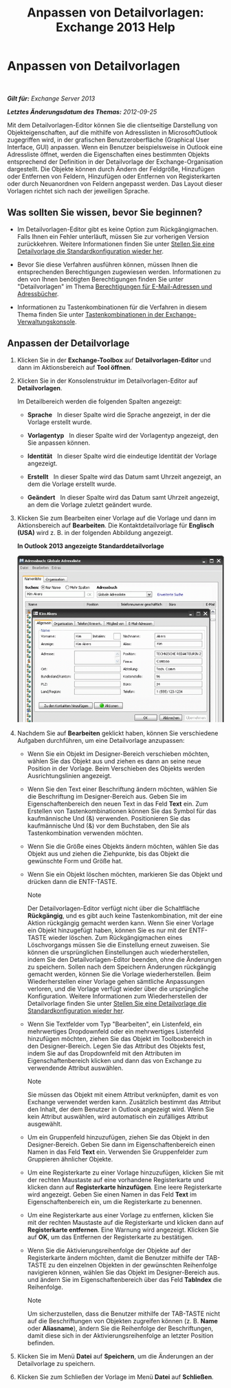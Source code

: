 ﻿---
title: 'Anpassen von Detailvorlagen: Exchange 2013 Help'
TOCTitle: Anpassen von Detailvorlagen
ms:assetid: b4beeedd-e46f-442e-844a-e8575f95dca0
ms:mtpsurl: https://technet.microsoft.com/de-de/library/ms.exch.toolbox.detailstemplate(v=EXCHG.150)
ms:contentKeyID: 50476490
ms.date: 04/24/2018
mtps_version: v=EXCHG.150
ms.translationtype: HT
---

# Anpassen von Detailvorlagen

 

_**Gilt für:** Exchange Server 2013_

_**Letztes Änderungsdatum des Themas:** 2012-09-25_

Mit dem Detailvorlagen-Editor können Sie die clientseitige Darstellung von Objekteigenschaften, auf die mithilfe von Adresslisten in MicrosoftOutlook zugegriffen wird, in der grafischen Benutzeroberfläche (Graphical User Interface, GUI) anpassen. Wenn ein Benutzer beispielsweise in Outlook eine Adressliste öffnet, werden die Eigenschaften eines bestimmten Objekts entsprechend der Definition in der Detailvorlage der Exchange-Organisation dargestellt. Die Objekte können durch Ändern der Feldgröße, Hinzufügen oder Entfernen von Feldern, Hinzufügen oder Entfernen von Registerkarten oder durch Neuanordnen von Feldern angepasst werden. Das Layout dieser Vorlagen richtet sich nach der jeweiligen Sprache.

## Was sollten Sie wissen, bevor Sie beginnen?

  - Im Detailvorlagen-Editor gibt es keine Option zum Rückgängigmachen. Falls Ihnen ein Fehler unterläuft, müssen Sie zur vorherigen Version zurückkehren. Weitere Informationen finden Sie unter [Stellen Sie eine Detailvorlage die Standardkonfiguration wieder her](restore-a-details-template-to-the-default-configuration-exchange-2013-help.md).

  - Bevor Sie diese Verfahren ausführen können, müssen Ihnen die entsprechenden Berechtigungen zugewiesen werden. Informationen zu den von Ihnen benötigten Berechtigungen finden Sie unter "Detailvorlagen" im Thema [Berechtigungen für E-Mail-Adressen und Adressbücher](email-address-and-address-book-permissions-exchange-2013-help.md).

  - Informationen zu Tastenkombinationen für die Verfahren in diesem Thema finden Sie unter [Tastenkombinationen in der Exchange-Verwaltungskonsole](keyboard-shortcuts-in-the-exchange-admin-center-exchange-online-protection-help.md).

## Anpassen der Detailvorlage

1.  Klicken Sie in der **Exchange-Toolbox** auf **Detailvorlagen-Editor** und dann im Aktionsbereich auf **Tool öffnen**.

2.  Klicken Sie in der Konsolenstruktur im Detailvorlagen-Editor auf **Detailvorlagen**.
    
    Im Detailbereich werden die folgenden Spalten angezeigt:
    
      - **Sprache**   In dieser Spalte wird die Sprache angezeigt, in der die Vorlage erstellt wurde.
    
      - **Vorlagentyp**   In dieser Spalte wird der Vorlagentyp angezeigt, den Sie anpassen können.
    
      - **Identität**   In dieser Spalte wird die eindeutige Identität der Vorlage angezeigt.
    
      - **Erstellt**   In dieser Spalte wird das Datum samt Uhrzeit angezeigt, an dem die Vorlage erstellt wurde.
    
      - **Geändert**   In dieser Spalte wird das Datum samt Uhrzeit angezeigt, an dem die Vorlage zuletzt geändert wurde.

3.  Klicken Sie zum Bearbeiten einer Vorlage auf die Vorlage und dann im Aktionsbereich auf **Bearbeiten**. Die Kontaktdetailvorlage für **Englisch (USA)** wird z. B. in der folgenden Abbildung angezeigt.
    
    **In Outlook 2013 angezeigte Standarddetailvorlage**
    
    ![Standarddetailvorlage in Outlook 2007](images/JJ556601.a0af8aca-663d-4702-ab2f-9a342f481cdf(EXCHG.150).gif "Standarddetailvorlage in Outlook 2007")  

4.  Nachdem Sie auf **Bearbeiten** geklickt haben, können Sie verschiedene Aufgaben durchführen, um eine Detailvorlage anzupassen:
    
      - Wenn Sie ein Objekt im Designer-Bereich verschieben möchten, wählen Sie das Objekt aus und ziehen es dann an seine neue Position in der Vorlage. Beim Verschieben des Objekts werden Ausrichtungslinien angezeigt.
    
      - Wenn Sie den Text einer Beschriftung ändern möchten, wählen Sie die Beschriftung im Designer-Bereich aus. Geben Sie im Eigenschaftenbereich den neuen Text in das Feld **Text** ein. Zum Erstellen von Tastenkombinationen können Sie das Symbol für das kaufmännische Und (&) verwenden. Positionieren Sie das kaufmännische Und (&) vor dem Buchstaben, den Sie als Tastenkombination verwenden möchten.
    
      - Wenn Sie die Größe eines Objekts ändern möchten, wählen Sie das Objekt aus und ziehen die Ziehpunkte, bis das Objekt die gewünschte Form und Größe hat.
    
      - Wenn Sie ein Objekt löschen möchten, markieren Sie das Objekt und drücken dann die ENTF-TASTE.
        

        > [!NOTE]
        > Der Detailvorlagen-Editor verfügt nicht über die Schaltfläche <STRONG>Rückgängig</STRONG>, und es gibt auch keine Tastenkombination, mit der eine Aktion rückgängig gemacht werden kann. Wenn Sie einer Vorlage ein Objekt hinzugefügt haben, können Sie es nur mit der ENTF-TASTE wieder löschen. Zum Rückgängigmachen eines Löschvorgangs müssen Sie die Einstellung erneut zuweisen. Sie können die ursprünglichen Einstellungen auch wiederherstellen, indem Sie den Detailvorlagen-Editor beenden, ohne die Änderungen zu speichern. Sollen nach dem Speichern Änderungen rückgängig gemacht werden, können Sie die Vorlage wiederherstellen. Beim Wiederherstellen einer Vorlage gehen sämtliche Anpassungen verloren, und die Vorlage verfügt wieder über die ursprüngliche Konfiguration. Weitere Informationen zum Wiederherstellen der Detailvorlage finden Sie unter <A href="restore-a-details-template-to-the-default-configuration-exchange-2013-help.md">Stellen Sie eine Detailvorlage die Standardkonfiguration wieder her</A>.

    
      - Wenn Sie Textfelder vom Typ "Bearbeiten", ein Listenfeld, ein mehrwertiges Dropdownfeld oder ein mehrwertiges Listenfeld hinzufügen möchten, ziehen Sie das Objekt im Toolboxbereich in den Designer-Bereich. Legen Sie das Attribut des Objekts fest, indem Sie auf das Dropdownfeld mit den Attributen im Eigenschaftenbereich klicken und dann das von Exchange zu verwendende Attribut auswählen.
        

        > [!NOTE]
        > Sie müssen das Objekt mit einem Attribut verknüpfen, damit es von Exchange verwendet werden kann. Zusätzlich bestimmt das Attribut den Inhalt, der dem Benutzer in Outlook angezeigt wird. Wenn Sie kein Attribut auswählen, wird automatisch ein zufälliges Attribut ausgewählt.

    
      - Um ein Gruppenfeld hinzuzufügen, ziehen Sie das Objekt in den Designer-Bereich. Geben Sie dann im Eigenschaftenbereich einen Namen in das Feld **Text** ein. Verwenden Sie Gruppenfelder zum Gruppieren ähnlicher Objekte.
    
      - Um eine Registerkarte zu einer Vorlage hinzuzufügen, klicken Sie mit der rechten Maustaste auf eine vorhandene Registerkarte und klicken dann auf **Registerkarte hinzufügen**. Eine leere Registerkarte wird angezeigt. Geben Sie einen Namen in das Feld **Text** im Eigenschaftenbereich ein, um die Registerkarte zu benennen.
    
      - Um eine Registerkarte aus einer Vorlage zu entfernen, klicken Sie mit der rechten Maustaste auf die Registerkarte und klicken dann auf **Registerkarte entfernen**. Eine Warnung wird angezeigt. Klicken Sie auf **OK**, um das Entfernen der Registerkarte zu bestätigen.
    
      - Wenn Sie die Aktivierungsreihenfolge der Objekte auf der Registerkarte ändern möchten, damit die Benutzer mithilfe der TAB-TASTE zu den einzelnen Objekten in der gewünschten Reihenfolge navigieren können, wählen Sie das Objekt im Designer-Bereich aus. und ändern Sie im Eigenschaftenbereich über das Feld **TabIndex** die Reihenfolge.
        

        > [!NOTE]
        > Um sicherzustellen, dass die Benutzer mithilfe der TAB-TASTE nicht auf die Beschriftungen von Objekten zugreifen können (z.&nbsp;B. <STRONG>Name</STRONG> oder <STRONG>Aliasname</STRONG>), ändern Sie die Reihenfolge der Beschriftungen, damit diese sich in der Aktivierungsreihenfolge an letzter Position befinden.



5.  Klicken Sie im Menü **Datei** auf **Speichern**, um die Änderungen an der Detailvorlage zu speichern.

6.  Klicken Sie zum Schließen der Vorlage im Menü **Datei** auf **Schließen**.

